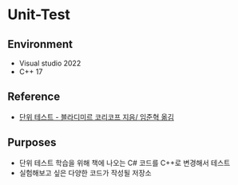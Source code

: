 # Unit-Test

## Environment
* Visual studio 2022
* C++ 17

## Reference
* [단위 테스트 - 블라디미르 코리코프 지음/ 임준혁 옮김](https://product.kyobobook.co.kr/detail/S000001805070)

## Purposes
* 단위 테스트 학습을 위해 책에 나오는 C# 코드를 C++로 변경해서 테스트
* 실험해보고 싶은 다양한 코드가 작성될 저장소
